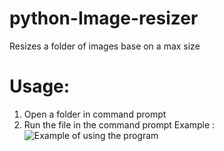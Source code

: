 # python-Image-resizer
Resizes a folder of images base on a max size

# Usage:

1. Open a folder in command prompt
2. Run the file in the command prompt
Example :
![Example of using the program](../example.png)
